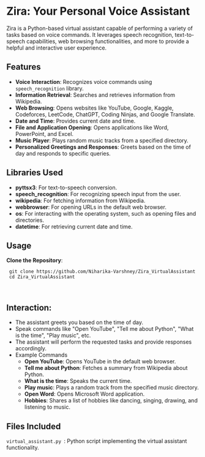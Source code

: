 # Zira: Your Personal Voice Assistant

Zira is a Python-based virtual assistant capable of performing a variety of tasks based on voice commands. It leverages speech recognition, text-to-speech capabilities, web browsing functionalities, and more to provide a helpful and interactive user experience.


## Features

- **Voice Interaction**: Recognizes voice commands using `speech_recognition` library.
- **Information Retrieval**: Searches and retrieves information from Wikipedia.
- **Web Browsing**: Opens websites like YouTube, Google, Kaggle, Codeforces, LeetCode, ChatGPT, Coding Ninjas, and Google Translate.
- **Date and Time**: Provides current date and time.
- **File and Application Opening**: Opens applications like Word, PowerPoint, and Excel.
- **Music Player**: Plays random music tracks from a specified directory.
- **Personalized Greetings and Responses**: Greets based on the time of day and responds to specific queries.

## Libraries Used

- **pyttsx3**: For text-to-speech conversion.
- **speech_recognition**: For recognizing speech input from the user.
- **wikipedia**: For fetching information from Wikipedia.
- **webbrowser**: For opening URLs in the default web browser.
- **os**: For interacting with the operating system, such as opening files and directories.
- **datetime**: For retrieving current date and time.

## Usage

 **Clone the Repository**:

   ``` git clone https://github.com/Niharika-Varshney/Zira_VirtualAssistant```
   <br>
  ``` cd Zira_VirtualAssistant```


<br>


## Interaction:

- The assistant greets you based on the time of day.  <br>
- Speak commands like "Open YouTube", "Tell me about Python", "What is the time", "Play music", etc.  <br>
- The assistant will perform the requested tasks and provide responses accordingly.  <br>
- Example Commands  <br>
   - **Open YouTube**: Opens YouTube in the default web browser.  <br>
   - **Tell me about Python**: Fetches a summary from Wikipedia about Python.  <br>
   - **What is the time**: Speaks the current time.  <br>
   - **Play music**: Plays a random track from the specified music directory.  <br>
   - **Open Word**: Opens Microsoft Word application.  <br>
   - **Hobbies**: Shares a list of hobbies like dancing, singing, drawing, and listening to music.  <br>

## Files Included
```virtual_assistant.py ```: Python script implementing the virtual assistant functionality.
